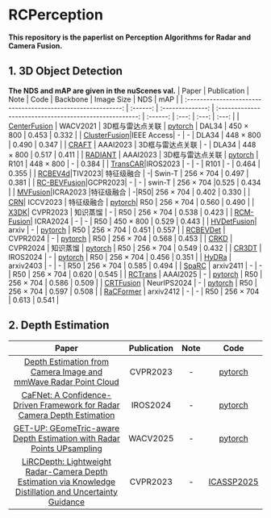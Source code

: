 # RCPerception 
**This repository is the paperlist on Perception Algorithms for Radar and Camera Fusion.**


## 1. 3D Object Detection 
**The NDS and mAP are given in the nuScenes val.**
| Paper                                                        | Publication |  Note         | Code                                                | Backbone | Image Size | NDS   | mAP   |
| :----------------------------------------------------------: | :------: | :--------------: | :-----------------------------------------------------: | :------: | :---: | :---: | :---: |
| [CenterFusion](https://openaccess.thecvf.com/content/WACV2021/papers/Nabati_CenterFusion_Center-Based_Radar_and_Camera_Fusion_for_3D_Object_Detection_WACV_2021_paper.pdf) | WACV2021 | 3D框与雷达点关联 | [pytorch](https://github.com/mrnabati/CenterFusion) | DAL34 | 450 $\times$ 800 | 0.453 | 0.332 |
| [ClusterFusion](https://ieeexplore.ieee.org/stamp/stamp.jsp?arnumber=10302296)|IEEE Access| - | - | DLA34 | 448 $\times$ 800 | 0.490 | 0.347 |
| [CRAFT](https://arxiv.org/pdf/2209.06535.pdf)                | AAAI2023 | 3D框与雷达点关联 | - | DLA34 | 448 $\times$ 800 | 0.517 | 0.411 |
| [RADIANT](http://cvlab.cse.msu.edu/pdfs/Long_Kumar_Morris_Liu_Castro_Chakravarty_AAAI2023.pdf) | AAAI2023 | 3D框与雷达点关联 | [pytorch](https://github.com/longyunf/radiant) | R101 | 448 $\times$ 800 | - | 0.384 |
| [TransCAR](https://arxiv.org/pdf/2305.00397.pdf)|IROS2023 | - | - | R101 | - | 0.464 | 0.355 |
| [RCBEV4d](https://arxiv.org/pdf/2208.12079.pdf)|TIV2023| 特征级融合 |  -| Swin-T | 256 $\times$ 704 | 0.497 | 0.381 |
| [RC-BEVFusion](https://arxiv.org/pdf/2305.15883.pdf)|GCPR2023| - | - | swin-T | 256 $\times$ 704 |0.525 | 0.434 |
| [MVFusion](https://arxiv.org/pdf/2302.10511.pdf)|ICRA2023 |特征级融合 |  -|R50| 256 $\times$ 704 | 0.402 | 0.330 |
| [CRN](https://openaccess.thecvf.com/content/ICCV2023/papers/Kim_CRN_Camera_Radar_Net_for_Accurate_Robust_Efficient_3D_Perception_ICCV_2023_paper.pdf)| ICCV2023 | 特征级融合 |  [pytorch](https://github.com/youngskkim/CRN)| R50 | 256 $\times$ 704 | 0.560 | 0.490 |
| [X3DK](https://openaccess.thecvf.com/content/CVPR2023/papers/Klingner_X3KD_Knowledge_Distillation_Across_Modalities_Tasks_and_Stages_for_Multi-Camera_CVPR_2023_paper.pdf)| CVPR2023 | 知识蒸馏 | - | R50 | 256 $\times$ 704 | 0.538 | 0.423 |
| [RCM-Fusion](https://ieeexplore.ieee.org/abstract/document/10611449)| ICRA2024 | - | - | R50 | 450 $\times$ 800 | 0.529 | 0.443 |
| [HVDetFusion](https://arxiv.org/pdf/2307.11323.pdf)| arxiv | - | [pytorch](https://github.com/HVXLab/HVDetFusion) | R50 | 256 $\times$ 704 | 0.451 | 0.557 |
| [RCBEVDet](https://openaccess.thecvf.com/content/CVPR2024/html/Lin_RCBEVDet_Radar-camera_Fusion_in_Birds_Eye_View_for_3D_Object_CVPR_2024_paper.html) | CVPR2024 | - | [pytorch](https://github.com/VDIGPKU/RCBEVDet) | R50 | 256 $\times$ 704 | 0.568 | 0.453 |
| [CRKD](https://openaccess.thecvf.com/content/CVPR2024/html/Zhao_CRKD_Enhanced_Camera-Radar_Object_Detection_with_Cross-modality_Knowledge_Distillation_CVPR_2024_paper.html) | CVPR2024 | 知识蒸馏 | [pytorch](https://github.com/Song-Jingyu/CRKD) | R50 | 256 $\times$ 704 | 0.549  | 0.432 |
| [CR3DT](https://arxiv.org/pdf/2403.15313) | IROS2024 | - | [pytorch](https://github.com/ETH-PBL/CR3DT) | R50 | 256 $\times$ 704 | 0.456  | 0.351 |
| [HyDRa](https://arxiv.org/pdf/2403.07746) | arxiv2403 | - | - | R50 | 256 $\times$ 704 | 0.585  | 0.494 |
| [SpaRC](https://arxiv.org/pdf/2411.19860) | arxiv2411 | - | - | R50 | 256 $\times$ 704 | 0.620  | 0.545 |
| [RCTrans](https://arxiv.org/pdf/2412.12799) | AAAI2025 | - | [pytorch](https://github.com/liyih/RCTrans) | R50 | 256 $\times$ 704 | 0.586  | 0.509 |
| [CRTFusion](https://arxiv.org/pdf/2411.03013?) | NeurIPS2024 | - | [pytorch](https://github.com/mjseong0414/CRT-Fusion) | R50 | 256 $\times$ 704 | 0.597  | 0.508 |
| [RaCFormer](https://arxiv.org/abs/2412.12725) | arxiv2412 | - | - | R50 | 256 $\times$ 704 | 0.613  | 0.541 |

## 2. Depth  Estimation
| Paper                                                        | Publication |  Note         | Code                                                | 
| :----------------------------------------------------------: | :------: | :--------------: | :-----------------------------------------------------: |
| [Depth Estimation from Camera Image and mmWave Radar Point Cloud](https://openaccess.thecvf.com/content/CVPR2023/papers/Singh_Depth_Estimation_From_Camera_Image_and_mmWave_Radar_Point_Cloud_CVPR_2023_paper.pdf) | CVPR2023 | - | [pytorch](https://github.com/nesl/radar-camera-fusion-depth) | 
| [CaFNet: A Confidence-Driven Framework for Radar Camera Depth Estimation](https://arxiv.org/pdf/2407.00697) | IROS2024 | - | [pytorch](https://github.com/harborsarah/CaFNet) | 
| [GET-UP: GEomeTric-aware Depth Estimation with Radar Points UPsampling](https://github.com/harborsarah/GET-UP) | WACV2025 | - | [pytorch](https://github.com/harborsarah/GET-UP) | 
| [LiRCDepth: Lightweight Radar-Camera Depth Estimation via Knowledge Distillation and Uncertainty Guidance](https://arxiv.org/pdf/2412.16380) | CVPR2023 | - | [ICASSP2025](https://github.com/harborsarah/LiRCDepth) | 
